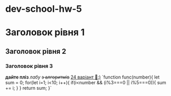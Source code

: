 # dev-school-hw-5
# Заголовок рівня 1
## Заголовок рівня 2
### Заголовок рівня 3

**дайте пліз**
*лабу*
~~з алгоритмів~~
[24 варіант 🥹:)](http://www.example.com](https://docs.google.com/document/d/1dY-RV7Kxf2OpCXvxpikWHzwfKPpfJQaF/edit)https://docs.google.com/document/d/1dY-RV7Kxf2OpCXvxpikWHzwfKPpfJQaF/edit)
`function func(number){
    let sum = 0;
    for(let i=1; i<10; i++){
        if(i<number && (i%3===0 || i%5===0)){
            sum += i;
        }
    }
    return sum;
}`
